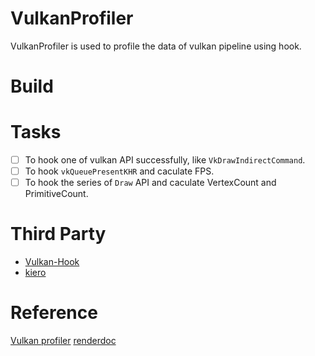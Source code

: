# VulkanProfiler
VulkanProfiler is used to profile the data of vulkan pipeline using hook.

# Build


# Tasks

- [ ] To hook one of vulkan API successfully, like `VkDrawIndirectCommand`.
- [ ] To hook `vkQueuePresentKHR` and caculate FPS.
- [ ] To hook the series of `Draw` API and caculate VertexCount and PrimitiveCount.

# Third Party
- [Vulkan-Hook](https://github.com/DrNseven/Vulkan-Hook)
- [kiero](https://github.com/Rebzzel/kiero)

# Reference

[Vulkan profiler](https://github.com/lstalmir/VulkanProfiler)
[renderdoc](https://github.com/baldurk/renderdoc)
